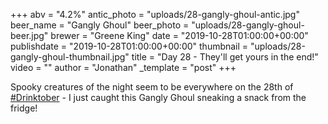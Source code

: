 +++
abv = "4.2%"
antic_photo = "uploads/28-gangly-ghoul-antic.jpg"
beer_name = "Gangly Ghoul"
beer_photo = "uploads/28-gangly-ghoul-beer.jpg"
brewer = "Greene King"
date = "2019-10-28T01:00:00+00:00"
publishdate = "2019-10-28T01:00:00+00:00"
thumbnail = "uploads/28-gangly-ghoul-thumbnail.jpg"
title = "Day 28 - They'll get yours in the end!"
video = ""
author = "Jonathan"
_template = "post"
+++

Spooky creatures of the night seem to be everywhere on the 28th of [#Drinktober](https://www.facebook.com/hashtag/drinktober?source=feed_text&epa=HASHTAG) - I just caught this Gangly Ghoul sneaking a snack from the fridge!
